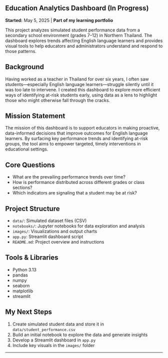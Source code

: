 ## Education Analytics Dashboard (In Progress)
**Started:** May 5, 2025 | **Part of my learning portfolio**

This project analyzes simulated student performance data from a secondary school environment (grades 7–12) in Northern Thailand. The dashboard explores trends affecting English language learners and provides visual tools to help educators and administrators understand and respond to those patterns.

## Background
Having worked as a teacher in Thailand for over six years, I often saw students—especially English language learners—struggle silently until it was too late to intervene. I created this dashboard to explore more efficient ways of identifying at-risk students early, using data as a lens to highlight those who might otherwise fall through the cracks.

## Mission Statement
The mission of this dashboard is to support educators in making proactive, data-informed decisions that improve outcomes for English language learners. By surfacing key performance trends and identifying at-risk groups, the tool aims to empower targeted, timely interventions in educational settings.

## Core Questions
* What are the prevailing performance trends over time?
* How is performance distributed across different grades or class sections?
* Which indicators are signaling that a student may be at risk?

## Project Structure
- `data/`: Simulated dataset files (CSV)
- `notebooks/`: Jupyter notebooks for data exploration and analysis
- `images/`: Visualizations and output charts
- `app.py`: Streamlit dashboard script
- `README.md`: Project overview and instructions

## Tools & Libraries
- Python 3.13
- pandas
- numpy
- seaborn
- matplotlib
- streamlit

## My Next Steps
1. Create simulated student data and store it in `data/student_performance.csv`
2. Build an initial notebook to explore the data and generate insights
3. Develop a Streamlit dashboard in `app.py`
4. Include key visuals in the `images/` folder

---
<!-- ## Design Decisions
<! ---
<! ## Installation
<! To install the required Python packages, run:

<! ```bash
<! pip install pandas numpy seaborn matplotlib streamlit

<! # app.py (Starter Template for Streamlit Dashboard)

<! import streamlit as st
<! import pandas as pd
<! import seaborn as sns
<! import matplotlib.pyplot as plt

<! # Load the data
<! def load_data():
<!     return pd.read_csv("data/student_performance.csv")

<! # Streamlit app
<! st.title("Education Analytics Dashboard")
<! st.subheader("Analyzing trends to identify at-risk English language learners")

<! # Load and display data
<! data = load_data()
<! st.dataframe(data.head())

<! # Plot: Score Distribution
<! st.subheader("Test Score Distribution")
<! fig, ax = plt.subplots()
<! sns.histplot(data['test_score'], kde=True, ax=ax)
<! st.pyplot(fig)
